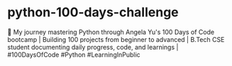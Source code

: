 # python-100-days-challenge
🐍 My journey mastering Python through Angela Yu's 100 Days of Code bootcamp | Building 100 projects from beginner to advanced | B.Tech CSE student documenting daily progress, code, and learnings | #100DaysOfCode #Python #LearningInPublic
